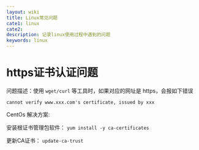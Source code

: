 ```yaml
---
layout: wiki
title: Linux常见问题
cate1: linux
cate2:
description: 记录linux使用过程中遇到的问题
keywords: linux
---
```


# https证书认证问题
问题描述：使用 `wget/curl` 等工具时，如果对应的网址是 https，会报如下错误

`cannot verify www.xxx.com's certificate, issued by xxx`

CentOs 解决方案:

安装根证书管理包软件：
`yum install -y ca-certificates`

更新CA证书：
`update-ca-trust`